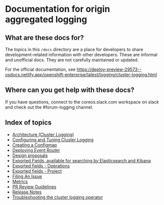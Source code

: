 # Documentation for origin aggregated logging

## What are these docs for?

The topics in this `/docs` directory are a place for developers to share development-related information with other developers. 
These are informal and unofficial docs. They are not carefully maintained or updated.

For the official documentation, see https://deploy-preview-29573--osdocs.netlify.app/openshift-enterprise/latest/logging/cluster-logging.html

## Where can you get help with these docs?

If you have questions, connect to the coreos.slack.com workspace on slack and check out the #forum-logging channel.

## Index of topics

* [Architecture (Cluster Logging)](architecture/index.adoc)
* [Configuring and Tuning Cluster Logging](configuration.md)
* [Creating a Configmap](extract_configmap.md)
* [Deploying Event Router](deploy-event-router.md)
* [Design proposals](/proposals)
* [Exported Fields, available for searching by Elasticsearch and Kibana](org.ovirt.viaq-collectd.asciidoc)
* [Exported fields - Operations](com.redhat.viaq-openshift-operations.asciidoc)
* [Exported fields - Project](com.redhat.viaq-openshift-project.asciidoc)
* [Filing An Issue](issues.md)
* [Metrics](metrics.md)
* [PR Review Guidelines](REVIEW.md)
* [Release Notes](release_notes.md)
* [Troubleshooting the cluster logging operator](troubleshooting.md)
